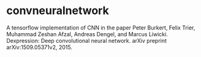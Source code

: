 # convneuralnetwork
A tensorflow implementation of CNN in the paper Peter Burkert, Felix Trier, Muhammad Zeshan Afzal, Andreas Dengel, and Marcus Liwicki. Dexpression: Deep convolutional neural network. arXiv preprint arXiv:1509.05371v2, 2015.

